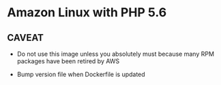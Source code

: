 # Amazon Linux with PHP 5.6

## CAVEAT 

- Do not use this image unless you absolutely must because
many RPM packages have been retired by AWS

- Bump version file when Dockerfile is updated
